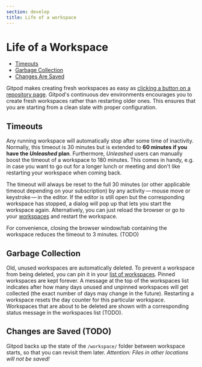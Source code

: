```yaml
---
section: develop
title: Life of a workspace
---
```


<script context="module">
  export const prerender = true;
</script>

# Life of a Workspace

- [Timeouts](#timeouts)
- [Garbage Collection](#garbage-collection)
- [Changes Are Saved](#changes-are-saved)

Gitpod makes creating fresh workspaces as easy as [clicking a button on a repository page](/docs/beta/browser-extension).
Gitpod's continuous dev environments encourages you to create fresh workspaces rather than restarting older ones.
This ensures that you are starting from a clean slate with proper configuration.

## Timeouts

Any running workspace will automatically stop after some time of inactivity. Normally, this timeout is 30 minutes but is extended to **60 minutes if you have the _Unleashed_ plan**.
Furthermore, _Unleashed_ users can manually boost the timeout of a workspace to 180 minutes. This comes in handy, e.g. in case you want to go out for a longer lunch or meeting and don't like restarting your workspace when coming back.

The timeout will always be reset to the full 30 minutes (or other applicable timeout depending on your subscription) by any activity&thinsp;—&thinsp;mouse move or keystroke&thinsp;—&thinsp;in the editor.
If the editor is still open but the corresponding workspace has stopped, a dialog will pop up that lets you start the workspace
again. Alternatively, you can just reload the browser or go to your [workspaces](https://gitpod.io/workspaces) and restart the workspace.

For convenience, closing the browser window/tab containing the workspace reduces the timeout to 3 minutes. (TODO)

## Garbage Collection

Old, unused workspaces are automatically deleted. To prevent a workspace from being deleted, you can pin it in your [list of workspaces](https://gitpod.io/workspaces/). Pinned workspaces are kept forever. A message at the top of the workspaces list indicates after how many days unused and unpinned workspaces will get collected (the exact number of days may change in the future). Restarting a workspace resets the day counter for this particular workspace. Workspaces that are about to be deleted are shown with a corresponding status message in the workspaces list (TODO).

## Changes are Saved (TODO)

Gitpod backs up the state of the `/workspace/` folder between workspace starts, so that
you can revisit them later. _Attention: Files in other locations will not be saved!_
